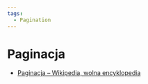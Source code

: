 ```yaml
---
tags:
  - Pagination
---
```


# Paginacja

- [Paginacja – Wikipedia, wolna encyklopedia](https://pl.wikipedia.org/wiki/Paginacja)
